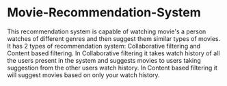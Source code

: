 # Movie-Recommendation-System
This recommendation system is capable of watching movie's a person watches of different genres and then suggest them similar types of movies.
It has 2 types of recommendation system: Collaborative filtering and Content based filtering.
In Collaborative filtering it takes watch history of all the users present in the system and suggests movies to users taking suggestion from the other users watch history.
In Content based filtering it will suggest movies based on only your watch history. 
